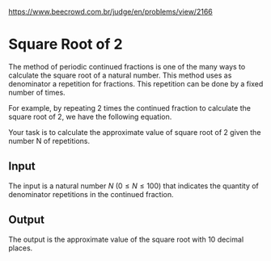 https://www.beecrowd.com.br/judge/en/problems/view/2166

# Square Root of 2

The method of periodic continued fractions is one of the many ways to
calculate the square root of a natural number. This method uses as denominator
a repetition for fractions. This repetition can be done by a fixed number of
times.

For example, by repeating 2 times the continued fraction to calculate the
square root of 2, we have the following equation.

Your task is to calculate the approximate value of square root of 2 given the
number N of repetitions.

## Input

The input is a natural number $N$ ($0 \leq N \leq 100$) that indicates the
quantity of denominator repetitions in the continued fraction.

## Output

The output is the approximate value of the square root with 10 decimal places.
